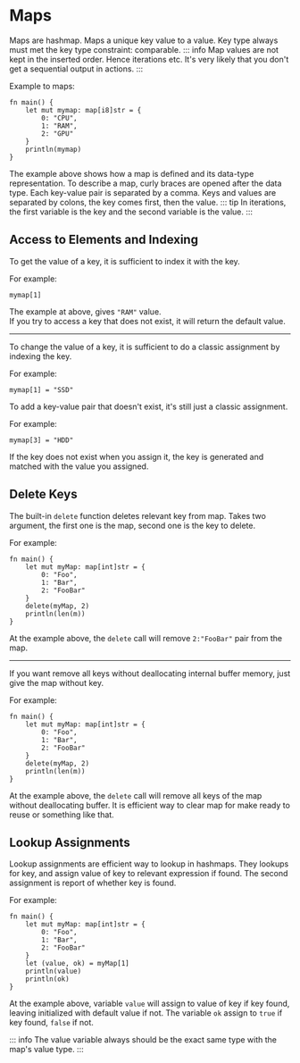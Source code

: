 # Maps
Maps are hashmap. Maps a unique key value to a value. Key type always must met the key type constraint: comparable.
::: info
Map values ​​are not kept in the inserted order. Hence iterations etc. It's very likely that you don't get a sequential output in actions.
:::

Example to maps:
```jule
fn main() {
    let mut mymap: map[i8]str = {
        0: "CPU",
        1: "RAM",
        2: "GPU"
    }
    println(mymap)
}
```
The example above shows how a map is defined and its data-type representation. To describe a map, curly braces are opened after the data type. Each key-value pair is separated by a comma. Keys and values are separated by colons, the key comes first, then the value.
::: tip
In iterations, the first variable is the key and the second variable is the value.
:::

## Access to Elements and Indexing
To get the value of a key, it is sufficient to index it with the key.

For example:
```jule
mymap[1]
```
The example at above, gives `"RAM"` value.\
If you try to access a key that does not exist, it will return the default value.

---

To change the value of a key, it is sufficient to do a classic assignment by indexing the key.

For example:
```jule
mymap[1] = "SSD"
```

To add a key-value pair that doesn't exist, it's still just a classic assignment.

For example:
```jule
mymap[3] = "HDD"
```
If the key does not exist when you assign it, the key is generated and matched with the value you assigned. 

## Delete Keys

The built-in `delete` function deletes relevant key from map. Takes two argument, the first one is the map, second one is the key to delete.

For example:
```jule
fn main() {
    let mut myMap: map[int]str = {
        0: "Foo",
        1: "Bar",
        2: "FooBar"
    }
    delete(myMap, 2)
    println(len(m))
}
```
At the example above, the `delete` call will remove `2:"FooBar"` pair from the map.

---

If you want remove all keys without deallocating internal buffer memory, just give the map without key.

For example:
```jule
fn main() {
    let mut myMap: map[int]str = {
        0: "Foo",
        1: "Bar",
        2: "FooBar"
    }
    delete(myMap, 2)
    println(len(m))
}
```
At the example above, the `delete` call will remove all keys of the map without deallocating buffer. It is efficient way to clear map for make ready to reuse or something like that.

## Lookup Assignments

Lookup assignments are efficient way to lookup in hashmaps. They lookups for key, and assign value of key to relevant expression if found. The second assignment is report of whether key is found.

For example:
```jule
fn main() {
    let mut myMap: map[int]str = {
        0: "Foo",
        1: "Bar",
        2: "FooBar"
    }
    let (value, ok) = myMap[1]
    println(value)
    println(ok)
}
```
At the example above, variable `value` will assign to value of key if key found, leaving initialized with default value if not. The variable `ok` assign to `true` if key found, `false` if not.

::: info
The value variable always should be the exact same type with the map's value type.
:::